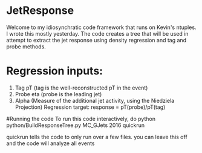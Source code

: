# JetResponse
 Welcome to my idiosynchratic code framework that runs on Kevin's ntuples. I wrote
 this mostly yesterday. The code creates a tree that will be used in attempt to
 extract the jet response using density regression and tag and probe methods.

# Regression inputs: 
 1. Tag pT (tag is the well-reconstructed pT in the event)
 2. Probe eta (probe is the leading jet)
 3. Alpha (Measure of the additional jet activity, using the Niedziela Projection)
 Regression target:
 response = pT(probe)/pT(tag)

#Running the code
 To run this code interactively, do
 python python/BuildResponseTree.py MC_GJets 2016 quickrun

 quickrun tells the code to only run over a few files. you can leave this off and
the code will analyze all events
